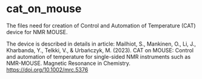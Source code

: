 # cat_on_mouse
The files need for creation of Control and Automation of Temperature (CAT) device for NMR MOUSE.


The device is described in details in article:
Mailhiot, S., Mankinen, O., Li, J., Kharbanda, Y., Telkki, V., & Urbańczyk, M. (2023). CAT on MOUSE: Control and automation of temperature for single-sided NMR instruments such as NMR-MOUSE. Magnetic Resonance in Chemistry. https://doi.org/10.1002/mrc.5376

